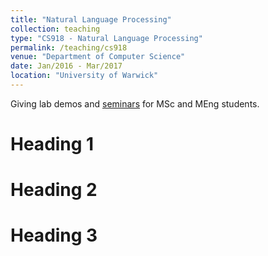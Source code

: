 ```yaml
---
title: "Natural Language Processing"
collection: teaching
type: "CS918 - Natural Language Processing"
permalink: /teaching/cs918
venue: "Department of Computer Science"
date: Jan/2016 - Mar/2017
location: "University of Warwick"
---
```


Giving lab demos and [seminars](https://github.com/bluemonk482/cs918seminars) for MSc and MEng students. 

Heading 1
======

Heading 2
======

Heading 3
======